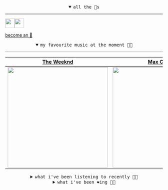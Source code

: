 <details open>

<summary align="center"><samp>all the 🥚s</samp></summary>
<hr />

<a href="https://github.com/pvinis"><img src="https://avatars.githubusercontent.com/u/100233?s=90&v=4" width="30" height="30" /><a href="https://github.com/maxPugh"><img src="https://avatars.githubusercontent.com/u/46350013?s=90&u=52a601eaa2d272b35477d096fe782ebf0a8a1f68&v=4" width="30" height="30" />

<samp><a href="https://github.com/bitttttten/bitttttten/stargazers">become an 🥚</a></samp>

</details>

<details open>

<summary align="center"><samp>my favourite music at the moment 🎵🎶</samp></summary>
<hr />

<!-- toc -->

| [The Weeknd](https://open.spotify.com/artist/1Xyo4u8uXC1ZmMpatF05PJ)                                                                                             | [Max Cooper](https://open.spotify.com/artist/0WSSKmoRbxqLf3MnXInQ2J)                                                                                             | [CIEL](https://open.spotify.com/artist/419lBVMZC4wFzJg8evBZ4g)                                                                                                   | [Laura Misch](https://open.spotify.com/artist/0NrVrf231eji48nhNUJTXe)                                                                                            |
| ---------------------------------------------------------------------------------------------------------------------------------------------------------------- | ---------------------------------------------------------------------------------------------------------------------------------------------------------------- | ---------------------------------------------------------------------------------------------------------------------------------------------------------------- | ---------------------------------------------------------------------------------------------------------------------------------------------------------------- |
| [<img src="https://i.scdn.co/image/ab6761610000e5eb2f71b65ef483ed75a8b40437" width="320" height="auto">](https://open.spotify.com/artist/1Xyo4u8uXC1ZmMpatF05PJ) | [<img src="https://i.scdn.co/image/ab6761610000e5ebbff356d82a6f1e19fed3dc8f" width="320" height="auto">](https://open.spotify.com/artist/0WSSKmoRbxqLf3MnXInQ2J) | [<img src="https://i.scdn.co/image/ab6761610000e5ebceec8d3401315357d7f6f6e8" width="320" height="auto">](https://open.spotify.com/artist/419lBVMZC4wFzJg8evBZ4g) | [<img src="https://i.scdn.co/image/ab6761610000e5eb4b575954b09200ff56857cbe" width="320" height="auto">](https://open.spotify.com/artist/0NrVrf231eji48nhNUJTXe) |

<!-- tocstop -->

</details>

<details>

<summary align="center"><samp>what i've been listening to recently 🎵🎶</samp></summary>
<hr />

<!-- toc -->

| [Anti-Matter<br />King Geedorah, Mr Fantastik](https://open.spotify.com/track/4kVxStqN7DeoZje5aidAn3)                                                           | [Grown Man Sport<br />Pete Rock, InI](https://open.spotify.com/track/6dRj771QZr0KOQVwaB6ykM)                                                                    | [Smile #2<br />Slauson Malone, Maxo](https://open.spotify.com/track/7osdzxtjERvxm03DaPsubC)                                                                     | [(How Could Anybody) Feel at H…<br />Open Mike Eagle](https://open.spotify.com/track/0V6QNE31BWyMuiKlvDRnE9)                                                    |
| --------------------------------------------------------------------------------------------------------------------------------------------------------------- | --------------------------------------------------------------------------------------------------------------------------------------------------------------- | --------------------------------------------------------------------------------------------------------------------------------------------------------------- | --------------------------------------------------------------------------------------------------------------------------------------------------------------- |
| [<img src="https://i.scdn.co/image/ab67616d0000b273de20cdc5935096897bb687fc" width="320" height="auto">](https://open.spotify.com/track/4kVxStqN7DeoZje5aidAn3) | [<img src="https://i.scdn.co/image/ab6761610000e5ebeec4209972c20ba63730bb00" width="320" height="auto">](https://open.spotify.com/track/6dRj771QZr0KOQVwaB6ykM) | [<img src="https://i.scdn.co/image/ab6761610000e5ebb930527292bcb0de019899e4" width="320" height="auto">](https://open.spotify.com/track/7osdzxtjERvxm03DaPsubC) | [<img src="https://i.scdn.co/image/ab6761610000e5eb46e637883d0b1979cce043e0" width="320" height="auto">](https://open.spotify.com/track/0V6QNE31BWyMuiKlvDRnE9) |

<!-- tocstop -->

</details>

<details>

<summary align="center"><samp>what i've been ❤️ing 🎵🎶</samp></summary>
<hr />

<!-- toc -->

| [Won't Get Fooled Again - Orig…<br />The Who](https://open.spotify.com/album/5MqyhhHbT13zsloD3uHhlQ)                                                            | [Comfortably Numb - Live At Po…<br />David Gilmour](https://open.spotify.com/album/4cwlWUSFUUFPFYKYLbPIQL)                                                      | [Someone New<br />Helena Deland](https://open.spotify.com/album/6gwAAOZeKLYDAPzSSP4SCa)                                                                         | [For Willow<br />Moomin](https://open.spotify.com/album/3Umz8bZx4SbTFeyjS5x7Pb)                                                                                 |
| --------------------------------------------------------------------------------------------------------------------------------------------------------------- | --------------------------------------------------------------------------------------------------------------------------------------------------------------- | --------------------------------------------------------------------------------------------------------------------------------------------------------------- | --------------------------------------------------------------------------------------------------------------------------------------------------------------- |
| [<img src="https://i.scdn.co/image/ab67616d0000b273fe24dcd263c08c6dd84b6e8c" width="320" height="auto">](https://open.spotify.com/album/5MqyhhHbT13zsloD3uHhlQ) | [<img src="https://i.scdn.co/image/ab67616d0000b273a005ef9a53630a336b58e4b5" width="320" height="auto">](https://open.spotify.com/album/4cwlWUSFUUFPFYKYLbPIQL) | [<img src="https://i.scdn.co/image/ab67616d0000b273715e6a66ed53e1ac0e14161e" width="320" height="auto">](https://open.spotify.com/album/6gwAAOZeKLYDAPzSSP4SCa) | [<img src="https://i.scdn.co/image/ab67616d0000b27364720c20304ddea9346df974" width="320" height="auto">](https://open.spotify.com/album/3Umz8bZx4SbTFeyjS5x7Pb) |

<!-- tocstop -->

</details>

